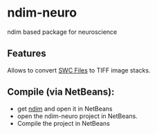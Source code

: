 ndim-neuro
==========

ndim based package for neuroscience

## Features

Allows to convert [SWC Files](http://research.mssm.edu/cnic/swc.html) to TIFF image stacks.

## Compile (via NetBeans):

- get [ndim](https://github.com/aheusel/ndim) and open it in NetBeans
- open the ndim-neuro project in NetBeans.
- Compile the project in NetBeans